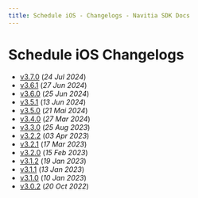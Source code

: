 ```yaml
---
title: Schedule iOS - Changelogs - Navitia SDK Docs
---
```


# Schedule iOS Changelogs

* [v3.7.0](releases/3.7.0/index.md) (_24 Jul 2024_)
* [v3.6.1](releases/3.6.1/index.md) (_27 Jun 2024_)
* [v3.6.0](releases/3.6.0/index.md) (_25 Jun 2024_)
* [v3.5.1](releases/3.5.1/index.md) (_13 Jun 2024_)
* [v3.5.0](releases/3.5.0/index.md) (_21 Mai 2024_)
* [v3.4.0](releases/3.4.0/index.md) (_27 Mar 2024_)
* [v3.3.0](releases/3.3.0/index.md) (_25 Aug 2023_)
* [v3.2.2](releases/3.2.2/index.md) (_03 Apr 2023_)
* [v3.2.1](releases/3.2.1/index.md) (_17 Mar 2023_)
* [v3.2.0](releases/3.2.0/index.md) (_15 Feb 2023_)
* [v3.1.2](releases/3.1.2/index.md) (_19 Jan 2023_)
* [v3.1.1](releases/3.1.1/index.md) (_13 Jan 2023_)
* [v3.1.0](releases/3.1.0/index.md) (_10 Jan 2023_)
* [v3.0.2](releases/3.0.2/index.md) (_20 Oct 2022_)
